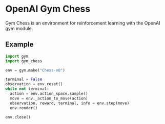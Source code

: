 # OpenAI Gym Chess
Gym Chess is an environment for reinforcement learning with the OpenAI gym module.

## Example
```python
import gym
import gym_chess

env = gym.make("Chess-v0")

terminal = False
observation = env.reset()
while not terminal:
  action = env.action_space.sample()
  move = env._action_to_move(action)
  observation, reward, terminal, info = env.step(move)
  env.render()
  
env.close()
```
